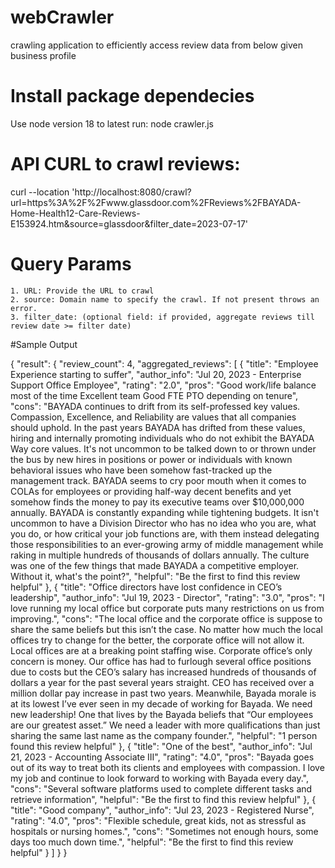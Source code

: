 # webCrawler
crawling application to efficiently access review data from below given business profile

# Install package dependecies
Use node version 18 to latest
run: node crawler.js

# API CURL to crawl reviews: 
curl --location 'http://localhost:8080/crawl?url=https%3A%2F%2Fwww.glassdoor.com%2FReviews%2FBAYADA-Home-Health12-Care-Reviews-E153924.htm&source=glassdoor&filter_date=2023-07-17'

  # Query Params
    1. URL: Provide the URL to crawl
    2. source: Domain name to specify the crawl. If not present throws an error.
    3. filter_date: (optional field: if provided, aggregate reviews till review date >= filter date)

#Sample Output 

{
    "result": {
        "review_count": 4,
        "aggregated_reviews": [
            {
                "title": "Employee Experience starting to suffer",
                "author_info": "Jul 20, 2023 - Enterprise Support Office Employee",
                "rating": "2.0",
                "pros": "Good work/life balance most of the time Excellent team Good FTE PTO depending on tenure",
                "cons": "BAYADA continues to drift from its self-professed key values. Compassion, Excellence, and Reliability are values that all companies should uphold. In the past years BAYADA has drifted from these values, hiring and internally promoting individuals who do not exhibit the BAYADA Way core values. It's not uncommon to be talked down to or thrown under the bus by new hires in positions or power or individuals with known behavioral issues who have been somehow fast-tracked up the management track. BAYADA seems to cry poor mouth when it comes to COLAs for employees or providing half-way decent benefits and yet somehow finds the money to pay its executive teams over $10,000,000 annually. BAYADA is constantly expanding while tightening budgets. It isn't uncommon to have a Division Director who has no idea who you are, what you do, or how critical your job functions are, with them instead delegating those responsibilities to an ever-growing army of middle management while raking in multiple hundreds of thousands of dollars annually. The culture was one of the few things that made BAYADA a competitive employer. Without it, what's the point?",
                "helpful": "Be the first to find this review helpful"
            },
            {
                "title": "Office directors have lost confidence in CEO’s leadership",
                "author_info": "Jul 19, 2023 - Director",
                "rating": "3.0",
                "pros": "I love running my local office but corporate puts many restrictions on us from improving.",
                "cons": "The local office and the corporate office is suppose to share the same beliefs but this isn’t the case. No matter how much the local offices try to change for the better, the corporate office will not allow it. Local offices are at a breaking point staffing wise. Corporate office’s only concern is money. Our office has had to furlough several office positions due to costs but the CEO’s salary has increased hundreds of thousands of dollars a year for the past several years straight. CEO has received over a million dollar pay increase in past two years. Meanwhile, Bayada morale is at its lowest I’ve ever seen in my decade of working for Bayada. We need new leadership! One that lives by the Bayada beliefs that “Our employees are our greatest asset.” We need a leader with more qualifications than just sharing the same last name as the company founder.",
                "helpful": "1 person found this review helpful"
            },
            {
                "title": "One of the best",
                "author_info": "Jul 21, 2023 - Accounting Associate III",
                "rating": "4.0",
                "pros": "Bayada goes out of its way to treat both its clients and employees with compassion. I love my job and continue to look forward to working with Bayada every day.",
                "cons": "Several software platforms used to complete different tasks and retrieve information",
                "helpful": "Be the first to find this review helpful"
            },
            {
                "title": "Good company",
                "author_info": "Jul 23, 2023 - Registered Nurse",
                "rating": "4.0",
                "pros": "Flexible schedule, great kids, not as stressful as hospitals or nursing homes.",
                "cons": "Sometimes not enough hours, some days too much down time.",
                "helpful": "Be the first to find this review helpful"
            }
        ]
    }
}
